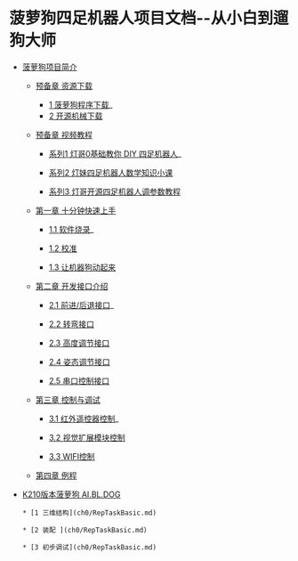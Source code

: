  # 菠萝狗四足机器人项目文档--从小白到遛狗大师

  * [菠萝狗项目简介](README.md)
    
    * [预备章 资源下载](ch0/RepSearchPractice.md)
      
      * [1 菠萝狗程序下载](ch0/RepTaskBasic.md)_
      * [2 开源机械下载](ch0/RepTaskAdvanced.md)
      
    * [预备章 视频教程](ch0/RepSearchPractice.md)
    
      * [系列1 灯哥0基础教你 DIY 四足机器人](ch0/RepTaskBasic.md)_
    
      * [系列2 灯妹四足机器人数学知识小课](ch0/RepTaskBasic.md)
    
      * [系列3 灯哥开源四足机器人调参数教程](ch0/RepTaskBasic.md)

    * [第一章 十分钟快速上手](ch0/RepSearchPractice.md)
    
      * [1.1 软件烧录](ch0/RepTaskBasic.md)_
    
      * [1.2 校准](ch0/RepTaskBasic.md)
    
      * [1.3 让机器狗动起来](ch0/RepTaskBasic.md)

    * [第二章 开发接口介绍](ch0/RepSearchPractice.md)
    
      * [2.1 前进/后退接口](ch0/RepTaskBasic.md)_
    
      * [2.2 转弯接口](ch0/RepTaskBasic.md)
    
      * [2.3 高度调节接口](ch0/RepTaskBasic.md)

      * [2.4 姿态调节接口](ch0/RepTaskBasic.md)

      * [2.5 串口控制接口](ch0/RepTaskBasic.md)

    * [第三章 控制与调试](ch0/RepSearchPractice.md)
    
      * [3.1 红外遥控器控制](ch0/RepTaskBasic.md)_
    
      * [3.2 视觉扩展模块控制](ch0/RepTaskBasic.md)
    
      * [3.3 WIFI控制](ch0/RepTaskBasic.md)

    * [第四章 例程](ch0/RepSearchPractice.md)
* [K210版本菠萝狗 AI.BL.DOG ](README.md)

      * [1 三维结构](ch0/RepTaskBasic.md)
    
      * [2 装配 ](ch0/RepTaskBasic.md)
    
      * [3 初步调试](ch0/RepTaskBasic.md)
